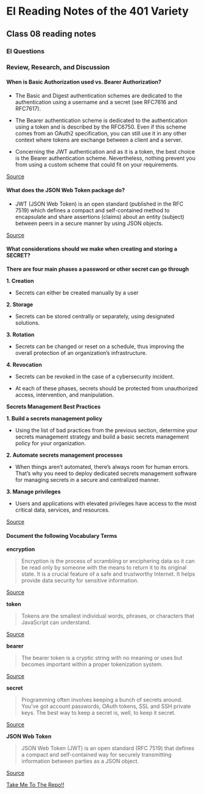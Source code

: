 # El Reading Notes of the 401 Variety

## Class 08 reading notes

### El Questions

### Review, Research, and Discussion

#### When is Basic Authorization used vs. Bearer Authorization?

* The Basic and Digest authentication schemes are dedicated to the authentication using a username and a secret (see RFC7616 and RFC7617).

* The Bearer authentication scheme is dedicated to the authentication using a token and is described by the RFC6750. Even if this scheme comes from an OAuth2 specification, you can still use it in any other context where tokens are exchange between a client and a server.

* Concerning the JWT authentication and as it is a token, the best choice is the Bearer authentication scheme. Nevertheless, nothing prevent you from using a custom scheme that could fit on your requirements.

[Source](https://stackoverflow.com/questions/34013299/web-api-authentication-basic-vs-bearer)

#### What does the JSON Web Token package do?

* JWT (JSON Web Token) is an open standard (published in the RFC 7519) which defines a compact and self-contained method to encapsulate and share assertions (claims) about an entity (subject) between peers in a secure manner by using JSON objects.

[Source](https://www.bbva.com/en/json-web-tokens-jwt-how-to-use-them-safely/)

#### What considerations should we make when creating and storing a SECRET?

**There are four main phases a password or other secret can go through**

**1. Creation**

* Secrets can either be created manually by a user

**2. Storage**

* Secrets can be stored centrally or separately, using designated solutions.

**3. Rotation**

* Secrets can be changed or reset on a schedule, thus improving the overall protection of an organization’s infrastructure.

**4. Revocation**

* Secrets can be revoked in the case of a cybersecurity incident.

* At each of these phases, secrets should be protected from unauthorized access, intervention, and manipulation.

**Secrets Management Best Practices**

**1. Build a secrets management policy**

* Using the list of bad practices from the previous section, determine your secrets management strategy and build a basic secrets management policy for your organization.

**2. Automate secrets management processes**

* When things aren’t automated, there’s always room for human errors. That’s why you need to deploy dedicated secrets management software for managing secrets in a secure and centralized manner.

**3. Manage privileges**

* Users and applications with elevated privileges have access to the most critical data, services, and resources.

[Source](https://www.ekransystem.com/en/blog/secrets-management)

#### Document the following Vocabulary Terms

**encryption**

> Encryption is the process of scrambling or enciphering data so it can be read only by someone with the means to return it to its original state. It is a crucial feature of a safe and trustworthy Internet. It helps provide data security for sensitive information.

[Source](https://www.internetsociety.org/issues/encryption/what-is/)

**token**

> Tokens are the smallest individual words, phrases, or characters that JavaScript can understand.

[Source](https://www.java-samples.com/showtutorial.php?tutorialid=171)

**bearer**

> The bearer token is a cryptic string with no meaning or uses but becomes important within a proper tokenization system.

[Source](https://stackoverflow.com/questions/51506579/sending-authorization-token-bearer-through-javascript)

**secret**

> Programming often involves keeping a bunch of secrets around. You’ve got account passwords, OAuth tokens, SSL and SSH private keys. The best way to keep a secret is, well, to keep it secret.

[Source](https://github.blog/2013-01-25-secrets-in-the-code/)

**JSON Web Token**

> JSON Web Token (JWT) is an open standard (RFC 7519) that defines a compact and self-contained way for securely transmitting information between parties as a JSON object.

[Source](https://jwt.io/introduction)

 <a href="#top">Take Me To The Repo!!</a>